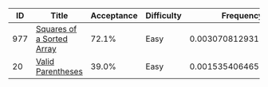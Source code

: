 |ID|Title|Acceptance|Difficulty|Frequency|
|----|-----|----|---|---|
|977|[Squares of a Sorted Array]( https://leetcode.com/problems/squares-of-a-sorted-array)|72.1%|Easy|0.0030708129315390595|
|20|[Valid Parentheses]( https://leetcode.com/problems/valid-parentheses)|39.0%|Easy|0.0015354064657695297|
